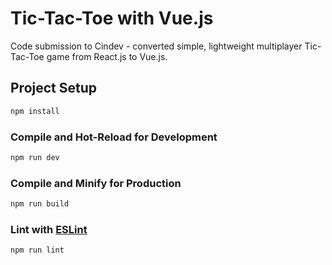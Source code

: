 # Tic-Tac-Toe with Vue.js

Code submission to Cindev - converted simple, lightweight multiplayer Tic-Tac-Toe game from React.js to Vue.js. 

## Project Setup

```sh
npm install
```

### Compile and Hot-Reload for Development

```sh
npm run dev
```

### Compile and Minify for Production

```sh
npm run build
```

### Lint with [ESLint](https://eslint.org/)

```sh
npm run lint
```
